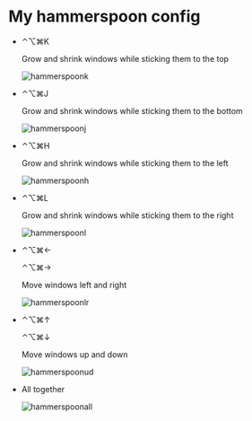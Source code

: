 # My hammerspoon config


- ⌃⌥⌘K

    Grow and shrink windows while sticking them to the top
    
    ![hammerspoonk](https://cloud.githubusercontent.com/assets/15813674/17087339/e846f122-51dd-11e6-8ac7-406f78222cea.gif)


- ⌃⌥⌘J

    Grow and shrink windows while sticking them to the bottom
    
    ![hammerspoonj](https://cloud.githubusercontent.com/assets/15813674/17087338/e8460686-51dd-11e6-982c-70d5691c41b5.gif)


- ⌃⌥⌘H

    Grow and shrink windows while sticking them to the left
    
    ![hammerspoonh](https://cloud.githubusercontent.com/assets/15813674/17087337/e8458a80-51dd-11e6-98db-ec41477eb8cd.gif)


- ⌃⌥⌘L

    Grow and shrink windows while sticking them to the right
    
    ![hammerspoonl](https://cloud.githubusercontent.com/assets/15813674/17087341/e84958e0-51dd-11e6-8b68-1e5f9d48170d.gif)


- ⌃⌥⌘←

    ⌃⌥⌘→
    
    Move windows left and right
    
    ![hammerspoonlr](https://cloud.githubusercontent.com/assets/15813674/17087336/e8358e46-51dd-11e6-85cc-17d672052a00.gif)


- ⌃⌥⌘↑

    ⌃⌥⌘↓
    
    Move windows up and down
    
    ![hammerspoonud](https://cloud.githubusercontent.com/assets/15813674/17087340/e84934dc-51dd-11e6-845e-075b6f1ee578.gif)


- All together
    
    ![hammerspoonall](https://cloud.githubusercontent.com/assets/15813674/17087335/e8172820-51dd-11e6-888e-e250424aee52.gif)


